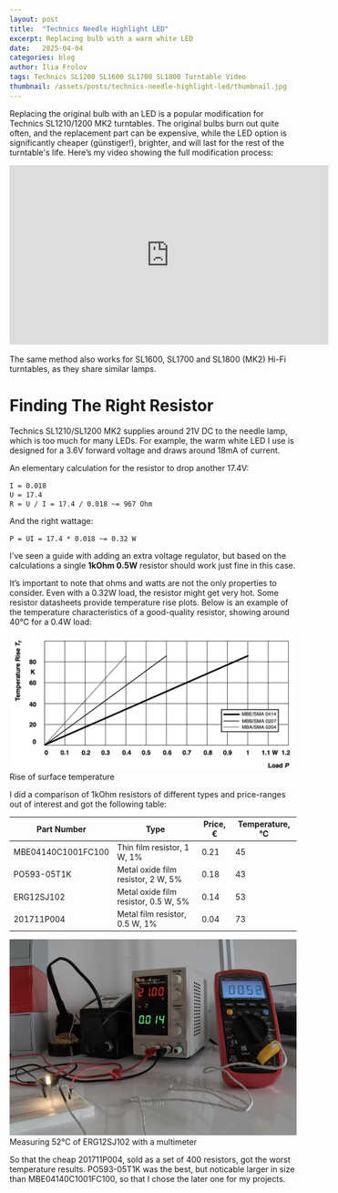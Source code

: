 ```yaml
---
layout: post
title:  "Technics Needle Highlight LED"
excerpt: Replacing bulb with a warm white LED
date:   2025-04-04
categories: blog
author: Ilia Frolov
tags: Technics SL1200 SL1600 SL1700 SL1800 Turntable Video
thumbnail: /assets/posts/technics-needle-highlight-led/thumbnail.jpg
---
```


Replacing the original bulb with an LED is a popular modification for Technics SL1210/1200 MK2 turntables. The original bulbs burn out quite often, and the replacement part can be expensive, while the LED option is significantly cheaper (günstiger!), brighter, and will last for the rest of the turntable's life. Here’s my video showing the full modification process:

<div class="embedded-video">
<iframe width="560" height="315" src="https://www.youtube.com/embed/UQZ803N67J0?si=tg2EckNwjEILIPTg" title="YouTube video player" frameborder="0" allow="accelerometer; autoplay; clipboard-write; encrypted-media; gyroscope; picture-in-picture; web-share" referrerpolicy="strict-origin-when-cross-origin" allowfullscreen></iframe>
</div>

The same method also works for SL1600, SL1700 and SL1800 (MK2) Hi-Fi turntables, as they share similar lamps.

# Finding The Right Resistor

Technics SL1210/SL1200 MK2 supplies around 21V DC to the needle lamp, which is too much for many LEDs. For example, the warm white LED I use is designed for a 3.6V forward voltage and draws around 18mA of current.

An elementary calculation for the resistor to drop another 17.4V:

```
I = 0.018
U = 17.4
R = U / I = 17.4 / 0.018 ~= 967 Ohm
```

And the right wattage:

```
P = UI = 17.4 * 0.018 ~= 0.32 W
```

I've seen a guide with adding an extra voltage regulator, but based on the calculations a single __1kOhm 0.5W__ resistor should work just fine in this case.

It’s important to note that ohms and watts are not the only properties to consider. Even with a 0.32W load, the resistor might get very hot. Some resistor datasheets provide temperature rise plots. Below is an example of the temperature characteristics of a good-quality resistor, showing around 40°C for a 0.4W load:

<div class="blogPostImage">
<img src="/assets/posts/technics-needle-highlight-led/TemperatureRise.png" alt="Rise of surface temperature"/>
<div class="blogPostImageTitle">Rise of surface temperature</div>
</div>

I did a comparison of 1kOhm resistors of different types and price-ranges out of interest and got the following table:

| Part Number        | Type | Price, € | Temperature, °C |
| --- | --- | --- | --- |
| MBE04140C1001FC100 | Thin film resistor, 1 W, 1% | 0.21 | 45 |
| PO593-05T1K | Metal oxide film resistor, 2 W, 5%  | 0.18 | 43 |
| ERG12SJ102 | Metal oxide film resistor, 0.5 W, 5% | 0.14 | 53 |
| 201711P004 | Metal film resistor, 0.5 W, 1% | 0.04 | 73 |

<div class="blogPostImage">
<img src="/assets/posts/technics-needle-highlight-led/SurfaceTemperatureTest.jpg" alt="Measuring 52°C of ERG12SJ102 with a multimeter"/>
<div class="blogPostImageTitle">Measuring 52°C of ERG12SJ102 with a multimeter</div>
</div>

So that the cheap 201711P004, sold as a set of 400 resistors, got the worst temperature results. PO593-05T1K was the best, but noticable larger in size than MBE04140C1001FC100, so that I chose the later one for my projects.